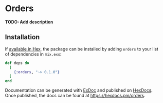 # Orders

**TODO: Add description**

## Installation

If [available in Hex](https://hex.pm/docs/publish), the package can be installed
by adding `orders` to your list of dependencies in `mix.exs`:

```elixir
def deps do
  [
    {:orders, "~> 0.1.0"}
  ]
end
```

Documentation can be generated with [ExDoc](https://github.com/elixir-lang/ex_doc)
and published on [HexDocs](https://hexdocs.pm). Once published, the docs can
be found at <https://hexdocs.pm/orders>.

